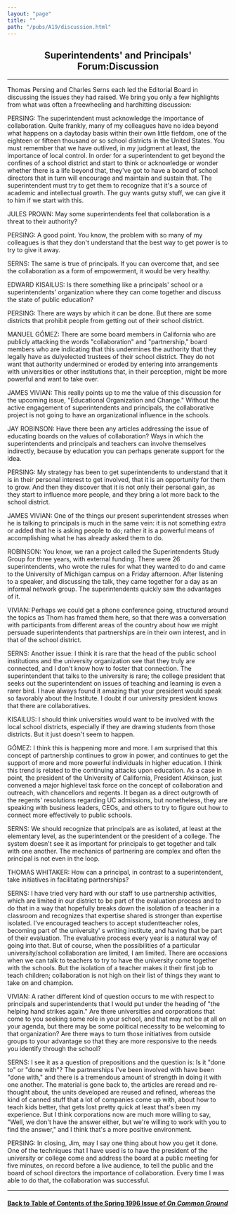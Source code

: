 ```yaml
---
layout: "page"
title: ""
path: "/pubs/A19/discussion.html"
---
```

<main>
<center><h2>
Superintendents' and Principals' Forum:Discussion</h2>
</center><hr/>
Thomas Persing and Charles Serns each led the Editorial Board in
discussing the issues they had raised. We bring you only a few  highlights
from what was often a free­wheeling and hard­hitting
discussion:
<p>
PERSING: The superintendent must acknowledge the importance of
collaboration. Quite frankly, many of my colleagues have no idea  beyond
what happens on a day­today basis within their own little  fiefdom,
one of the eighteen or fifteen thousand or so school districts  in the
United States. You must remember that we have outlived, in  my judgment at
least, the importance of local control. In order for a  superintendent to
get beyond the confines of a school district and  start to think or
acknowledge or wonder whether there is a life  beyond that, they've got to
have a board of school directors that in  turn will encourage and maintain
and sustain that. The  superintendent must try to get them to recognize
that it's a source of  academic and intellectual growth. The guy wants
gutsy stuff, we can  give it to him if we start with this.
</p><p>
JULES PROWN: May some superintendents feel that collaboration is a  threat
to their authority?
</p><p>
PERSING: A good point. You know, the problem with so many of my
colleagues is that they don't understand that the best way to get  power
is to try to give it away.
</p><p>
SERNS: The same is true of principals. If you can overcome that, and  see
the collaboration as a form of empowerment, it would be very  healthy.
</p><p>
EDWARD KISAILUS: Is there something like a principals' school or a
superintendents' organization where they can come together and  discuss
the state of public education?
</p><p>
PERSING: There are ways by which it can be done. But there are  some
districts that prohibit people from getting out of their school  district.
</p><p>
MANUEL GÓMEZ: There are some board members in California who  are
publicly attacking the words "collaboration" and "partnership,"  board
members who are indicating that this undermines the  authority that they
legally have as duly­elected trustees of their  school district. They
do not want that authority undermined or  eroded by entering into
arrangements with universities or other  institutions that, in their
perception, might be more powerful and  want to take over.
</p><p>
JAMES VIVIAN: This really points up to me the value of this  discussion
for the upcoming issue, "Educational Organization and  Change." Without
the active engagement of superintendents and  principals, the
collaborative project is not going to have an  organizational influence in
the schools.
</p><p>
JAY ROBINSON: Have there been any articles addressing the issue of
educating boards on the values of collaboration? Ways in which the
superintendents and principals and teachers can involve themselves
indirectly, because by education you can perhaps generate support  for the
idea.
</p><p>
PERSING: My strategy has been to get superintendents to understand  that
it is in their personal interest to get involved, that it is an
opportunity for them to grow. And then they discover that it is not  only
their personal gain, as they start to influence more people, and  they
bring a lot more back to the school district.
</p><p>
JAMES VIVIAN: One of the things our present superintendent  stresses when
he is talking to principals is much in the same vein: it  is not something
extra or added that he is asking people to do; rather  it is a powerful
means of accomplishing what he has already asked  them to do.
</p><p>
ROBINSON: You know, we ran a project called the Superintendents  Study
Group for three years, with external funding. There were 26
superintendents, who wrote the rules for what they wanted to do  and came
to the University of Michigan campus on a Friday  afternoon. After
listening to a speaker, and discussing the talk, they  came together for a
day as an informal network group. The  superintendents quickly saw the
advantages of it.
</p><p>
VIVIAN: Perhaps we could get a phone conference going, structured  around
the topics as Thom has framed them here, so that there was a  conversation
with participants from different areas of the country  about how we might
persuade superintendents that partnerships are  in their own interest, and
in that of the school district.
</p><p>
SERNS: Another issue: I think it is rare that the head of the public
school institutions and the university organization see that they truly
are connected, and I don't know how to foster that connection. The
superintendent that talks to the university is rare; the college
president that seeks out the superintendent on issues of teaching and
learning is even a rarer bird. I have always found it amazing that  your
president would speak so favorably about the Institute. I doubt  if our
university president knows that there are collaboratives.
</p><p>
KISAILUS: I should think universities would want to be involved  with the
local school districts, especially if they are drawing students  from
those districts. But it just doesn't seem to happen.
</p><p>
GÓMEZ: I think this is happening more and more. I am surprised that
this concept of partnership continues to grow in power, and  continues to
get the support of more and more powerful individuals  in higher
education. I think this trend is related to the continuing  attacks upon
education. As a case in point, the president of the  University of
California, President Atkinson, just convened a major  high­level
task force on the concept of collaboration and outreach,  with chancellors
and regents. It began as a direct outgrowth of the  regents' resolutions
regarding UC admissions, but nonetheless, they  are speaking with business
leaders, CEOs, and others to try to figure  out how to connect more
effectively to public schools.
</p><p>
SERNS: We should recognize that principals are as isolated, at least at
the elementary level, as the superintendent or the president of a
college. The system doesn't see it as important for principals to get
together and talk with one another. The mechanics of partnering are
complex and often the principal is not even in the loop.
</p><p>
THOMAS WHITAKER: How can a principal, in contrast to a  superintendent,
take initiatives in facilitating partnerships?
</p><p>
SERNS: I have tried very hard with our staff to use partnership
activities, which are limited in our district to be part of the
evaluation process and to do that in a way that hopefully breaks  down the
isolation of a teacher in a classroom and recognizes that  expertise
shared is stronger than expertise isolated. I've encouraged  teachers to
accept student­teacher roles, becoming part of the  university' s
writing institute, and having that be part of their  evaluation. The
evaluative process every year is a natural way of  going into that. But of
course, when the possibilities of a particular  university/school
collaboration are limited, I am limited. There are  occasions when we can
talk to teachers to try to have the university  come together with the
schools. But the isolation of a teacher makes  it their first job to teach
children; collaboration is not high on their  list of things they want to
take on and champion.
</p><p>
VIVIAN: A rather different kind of question occurs to me with  respect to
principals and superintendents that I would put under the  heading of "the
helping hand strikes again." Are there universities  and corporations that
come to you seeking some role in your school,  and that may not be at all
on your agenda, but there may be some  political necessity to be welcoming
to that organization? Are there  ways to turn those initiatives from
outside groups to your advantage  so that they are more responsive to the
needs you identify through  the school?
</p><p>
SERNS: I see it as a question of prepositions and the question is: Is it
"done to" or "done with"? The partnerships I've been involved with  have
been "done with," and there is a tremendous amount of  strength in doing
it with one another. The material is gone back to,  the articles are
re­read and re­thought about, the units developed  are reused
and refined, whereas the kind of canned stuff that a lot of  companies
come up with, about how to teach kids better, that gets  lost pretty quick
at least that's been my experience. But I think  corporations now are much
more willing to say, "Well, we don't have  the answer either, but we're
willing to work with you to find the  answer," and I think that's a more
positive environment.
</p><p>
PERSING: In closing, Jim, may I say one thing about how you get it  done.
One of the techniques that I have used is to have the president  of the
university or college come and address the board at a public  meeting for
five minutes, on record before a live audience, to tell the  public and
the board of school directors the importance of  collaboration. Every time
I was able to do that, the collaboration was  successful.
</p><hr/>
<h4><a href=".\">Back to
Table of Contents of the Spring  1996 Issue of <i>On Common
Ground</i></a>
</h4>
</main>